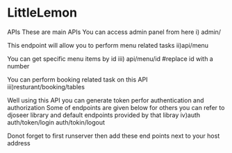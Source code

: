 # LittleLemon
APIs
These are main APIs
You can access admin panel from here
i) admin/

This endpoint will allow you to perform menu related tasks
ii)api/menu

You can get specific menu items by id
iii) api/menu/id    #replace id with a number

You can perform booking related task on this API
iii)resturant/booking/tables

Well using this API you can generate token perfor authentication and authorization
Some of endpoints are given below for others you can refer to djoseer library 
and default endpoints provided by that libray
iv)auth
auth/token/login
auth/tokin/logout

Donot forget to first runserver then add these end points next to your host address
